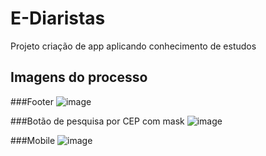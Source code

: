 # E-Diaristas

Projeto criação de app aplicando conhecimento de estudos

## Imagens do processo 

###Footer
![image](https://user-images.githubusercontent.com/75757398/137002049-f534984b-9c81-4bb0-8107-b3d7842444c4.png)

###Botão de pesquisa por CEP com mask
![image](https://user-images.githubusercontent.com/75757398/137029891-6aa59c06-3cee-4ec2-90fb-80befe455dbc.png)

###Mobile
![image](https://user-images.githubusercontent.com/75757398/137030073-d3e7a951-af89-492c-bc62-86658436004c.png)


